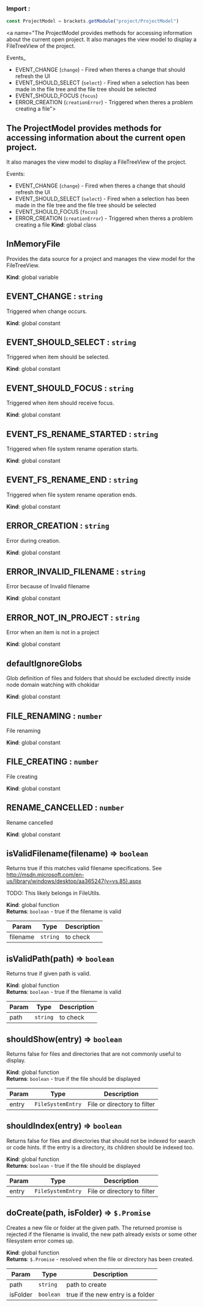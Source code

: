 ### Import :
```js
const ProjectModel = brackets.getModule("project/ProjectModel")
```

<a name="The ProjectModel provides methods for accessing information about the current open project.
It also manages the view model to display a FileTreeView of the project.

Events_
- EVENT_CHANGE (`change`) - Fired when theres a change that should refresh the UI
- EVENT_SHOULD_SELECT (`select`) - Fired when a selection has been made in the file tree and the file tree should be selected
- EVENT_SHOULD_FOCUS (`focus`)
- ERROR_CREATION (`creationError`) - Triggered when theres a problem creating a file"></a>

## The ProjectModel provides methods for accessing information about the current open project.
It also manages the view model to display a FileTreeView of the project.

Events:
- EVENT\_CHANGE (`change`) - Fired when theres a change that should refresh the UI
- EVENT\_SHOULD\_SELECT (`select`) - Fired when a selection has been made in the file tree and the file tree should be selected
- EVENT\_SHOULD\_FOCUS (`focus`)
- ERROR\_CREATION (`creationError`) - Triggered when theres a problem creating a file
**Kind**: global class  
<a name="InMemoryFile"></a>

## InMemoryFile
Provides the data source for a project and manages the view model for the FileTreeView.

**Kind**: global variable  
<a name="EVENT_CHANGE"></a>

## EVENT\_CHANGE : <code>string</code>
Triggered when change occurs.

**Kind**: global constant  
<a name="EVENT_SHOULD_SELECT"></a>

## EVENT\_SHOULD\_SELECT : <code>string</code>
Triggered when item should be selected.

**Kind**: global constant  
<a name="EVENT_SHOULD_FOCUS"></a>

## EVENT\_SHOULD\_FOCUS : <code>string</code>
Triggered when item should receive focus.

**Kind**: global constant  
<a name="EVENT_FS_RENAME_STARTED"></a>

## EVENT\_FS\_RENAME\_STARTED : <code>string</code>
Triggered when file system rename operation starts.

**Kind**: global constant  
<a name="EVENT_FS_RENAME_END"></a>

## EVENT\_FS\_RENAME\_END : <code>string</code>
Triggered when file system rename operation ends.

**Kind**: global constant  
<a name="ERROR_CREATION"></a>

## ERROR\_CREATION : <code>string</code>
Error during creation.

**Kind**: global constant  
<a name="ERROR_INVALID_FILENAME"></a>

## ERROR\_INVALID\_FILENAME : <code>string</code>
Error because of Invalid filename

**Kind**: global constant  
<a name="ERROR_NOT_IN_PROJECT"></a>

## ERROR\_NOT\_IN\_PROJECT : <code>string</code>
Error when an item is not in a project

**Kind**: global constant  
<a name="defaultIgnoreGlobs"></a>

## defaultIgnoreGlobs
Glob definition of files and folders that should be excluded directly
inside node domain watching with chokidar

**Kind**: global constant  
<a name="FILE_RENAMING"></a>

## FILE\_RENAMING : <code>number</code>
File renaming

**Kind**: global constant  
<a name="FILE_CREATING"></a>

## FILE\_CREATING : <code>number</code>
File creating

**Kind**: global constant  
<a name="RENAME_CANCELLED"></a>

## RENAME\_CANCELLED : <code>number</code>
Rename cancelled

**Kind**: global constant  
<a name="isValidFilename"></a>

## isValidFilename(filename) ⇒ <code>boolean</code>
Returns true if this matches valid filename specifications.
See http://msdn.microsoft.com/en-us/library/windows/desktop/aa365247(v=vs.85).aspx

TODO: This likely belongs in FileUtils.

**Kind**: global function  
**Returns**: <code>boolean</code> - true if the filename is valid  

| Param | Type | Description |
| --- | --- | --- |
| filename | <code>string</code> | to check |

<a name="isValidPath"></a>

## isValidPath(path) ⇒ <code>boolean</code>
Returns true if given path is valid.

**Kind**: global function  
**Returns**: <code>boolean</code> - true if the filename is valid  

| Param | Type | Description |
| --- | --- | --- |
| path | <code>string</code> | to check |

<a name="shouldShow"></a>

## shouldShow(entry) ⇒ <code>boolean</code>
Returns false for files and directories that are not commonly useful to display.

**Kind**: global function  
**Returns**: <code>boolean</code> - true if the file should be displayed  

| Param | Type | Description |
| --- | --- | --- |
| entry | <code>FileSystemEntry</code> | File or directory to filter |

<a name="shouldIndex"></a>

## shouldIndex(entry) ⇒ <code>boolean</code>
Returns false for files and directories that should not be indexed for search or code hints.
If the entry is a directory, its children should be indexed too.

**Kind**: global function  
**Returns**: <code>boolean</code> - true if the file should be displayed  

| Param | Type | Description |
| --- | --- | --- |
| entry | <code>FileSystemEntry</code> | File or directory to filter |

<a name="doCreate"></a>

## doCreate(path, isFolder) ⇒ <code>$.Promise</code>
Creates a new file or folder at the given path. The returned promise is rejected if the filename
is invalid, the new path already exists or some other filesystem error comes up.

**Kind**: global function  
**Returns**: <code>$.Promise</code> - resolved when the file or directory has been created.  

| Param | Type | Description |
| --- | --- | --- |
| path | <code>string</code> | path to create |
| isFolder | <code>boolean</code> | true if the new entry is a folder |

